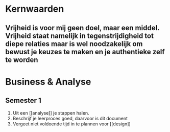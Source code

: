 # Kernwaarden
## Vrijheid is voor mij geen doel, maar een middel. Vrijheid staat namelijk in tegenstrijdigheid tot diepe relaties maar is wel noodzakelijk om bewust je keuzes te maken en je authentieke zelf te worden

# Business & Analyse

## Semester 1
1. Uit een [[analyse]] je stappen halen.
2. Beschrijf je leerproces goed, daarvoor is dit document
3. Vergeet niet voldoende tijd in te plannen voor [[design]]